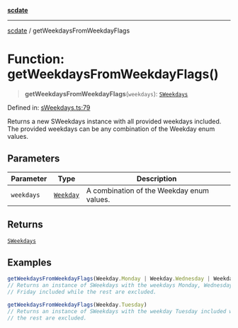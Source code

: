 [**scdate**](../README.md)

---

[scdate](../README.md) / getWeekdaysFromWeekdayFlags

# Function: getWeekdaysFromWeekdayFlags()

> **getWeekdaysFromWeekdayFlags**(`weekdays`): [`SWeekdays`](../classes/SWeekdays.md)

Defined in: [sWeekdays.ts:79](https://github.com/ericvera/scdate/blob/main/src/sWeekdays.ts#L79)

Returns a new SWeekdays instance with all provided weekdays included. The
provided weekdays can be any combination of the Weekday enum values.

## Parameters

| Parameter  | Type                                    | Description                               |
| ---------- | --------------------------------------- | ----------------------------------------- |
| `weekdays` | [`Weekday`](../enumerations/Weekday.md) | A combination of the Weekday enum values. |

## Returns

[`SWeekdays`](../classes/SWeekdays.md)

## Examples

```ts
getWeekdaysFromWeekdayFlags(Weekday.Monday | Weekday.Wednesday | Weekday.Friday)
// Returns an instance of SWeekdays with the weekdays Monday, Wednesday, and
// Friday included while the rest are excluded.
```

```ts
getWeekdaysFromWeekdayFlags(Weekday.Tuesday)
// Returns an instance of SWeekdays with the weekday Tuesday included while
// the rest are excluded.
```

